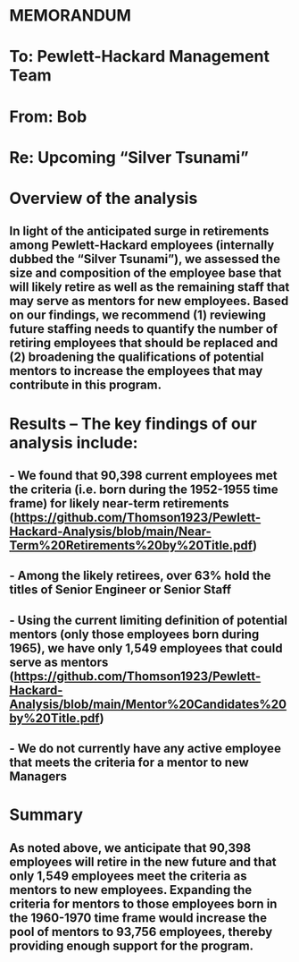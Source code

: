 # MEMORANDUM

# To:  Pewlett-Hackard Management Team
# From: Bob
# Re: Upcoming “Silver Tsunami”

# Overview of the analysis
## In light of the anticipated surge in retirements among Pewlett-Hackard employees (internally dubbed the “Silver Tsunami”), we assessed the size and composition of the employee base that will likely retire as well as the remaining staff that may serve as mentors for new employees. Based on our findings, we recommend (1) reviewing future staffing needs to quantify the number of retiring employees that should be replaced and (2) broadening the qualifications of potential mentors to increase the employees that may contribute in this program. 

# Results – The key findings of our analysis include:
## - We found that 90,398 current employees met the criteria (i.e. born during the 1952-1955 time frame) for likely near-term retirements (https://github.com/Thomson1923/Pewlett-Hackard-Analysis/blob/main/Near-Term%20Retirements%20by%20Title.pdf)
## - Among the likely retirees, over 63% hold the titles of Senior Engineer or Senior Staff
## - Using the current limiting definition of potential mentors (only those employees born during 1965), we have only 1,549 employees that could serve as mentors (https://github.com/Thomson1923/Pewlett-Hackard-Analysis/blob/main/Mentor%20Candidates%20by%20Title.pdf)
## - We do not currently have any active employee that meets the criteria for a mentor to new Managers

# Summary
## As noted above, we anticipate that 90,398 employees will retire in the new future and that only 1,549 employees meet the criteria as mentors to new employees. Expanding the criteria for mentors to those employees born in the 1960-1970 time frame would increase the pool of mentors to 93,756 employees, thereby providing enough support for the program.
